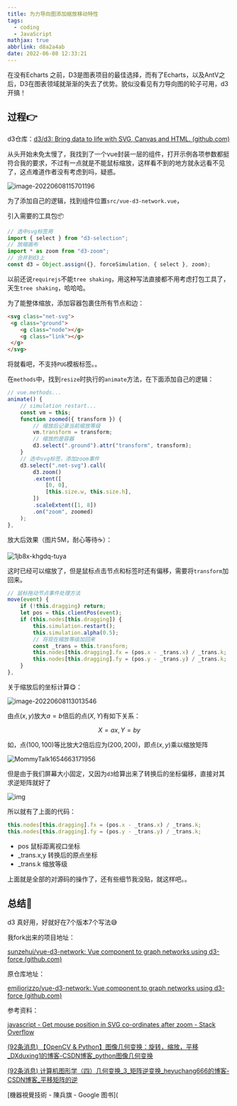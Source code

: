 ```yaml
---
title: 为力导向图添加缩放移动特性
tags:
  - coding
  - JavaScript
mathjax: true
abbrlink: d8a2a4ab
date: 2022-06-08 12:33:21
---
```

在没有Echarts 之前，D3是图表项目的最佳选择，而有了Echarts，以及AntV之后，D3在图表领域就渐渐的失去了优势。貌似没看见有力导向图的轮子可用，d3开搞！



## 过程👉

d3仓库：[d3/d3: Bring data to life with SVG, Canvas and HTML. (github.com)](https://github.com/d3/d3)

从头开始未免太慢了，我找到了一个vue封装一层的组件，打开示例各项参数都挺符合我的要求，不过有一点就是不能鼠标缩放，这样看不到的地方就永远看不见了，这点难道作者没有考虑到吗，疑惑。

![image-20220608115701196](为力导向图添加缩放移动特性/image-20220608115701196.png)

为了添加自己的逻辑，找到组件位置`src/vue-d3-network.vue`，

引入需要的工具包📦

```javascript
// 选中svg标签用
import { select } from "d3-selection";
// 放缩画布
import * as zoom from "d3-zoom";
// 合并到d3上
const d3 = Object.assign({}, forceSimulation, { select }, zoom);
```

以前还说`requirejs`不能`tree shaking`，用这种写法直接都不用考虑打包工具了，天生`tree shaking`，哈哈哈。



为了能整体缩放，添加容器包裹住所有节点和边：

```html
<svg class="net-svg">
 <g class="ground">
 	<g class="node"></g>
 	<g class="link"></g>   
 </g>
</svg>
```

将就看吧，不支持`PUG`模板标签。。

在`methods`中，找到`resize`时执行的`animate`方法，在下面添加自己的逻辑：

```javascript
// vue.methods...
animate() {
    // simulation restart...
    const vm = this;
    function zoomed({ transform }) {
        // 缩放后记录当前缩放等级
        vm.transform = transform;
        // 缩放的是容器
        d3.select(".ground").attr("transform", transform);
    }
    // 选中svg标签，添加zoom事件
    d3.select(".net-svg").call(
        d3.zoom()
        .extent([
            [0, 0],
            [this.size.w, this.size.h],
        ])
        .scaleExtent([1, 8])
        .on("zoom", zoomed)
    );
},
```

放大后效果（图片5M，耐心等待☕）：

![1jb8x-khgdq-tuya](为力导向图添加缩放移动特性/1jb8x-khgdq-tuya.gif)

这时已经可以缩放了，但是鼠标点击节点和标签时还有偏移，需要将`transform`加回来。

```javascript
// 鼠标拖动节点事件处理方法
move(event) {
    if (!this.dragging) return;
    let pos = this.clientPos(event);
    if (this.nodes[this.dragging]) {
        this.simulation.restart();
        this.simulation.alpha(0.5);
        // 将现在缩放等级加回来
        const _trans = this.transform;
        this.nodes[this.dragging].fx = (pos.x - _trans.x) / _trans.k;
        this.nodes[this.dragging].fy = (pos.y - _trans.y) / _trans.k;
    }
},
```

关于缩放后的坐标计算😋：

![image-20220608113013546](为力导向图添加缩放移动特性/image-20220608113013546.png)

由点$(x,y)$放大$a=b$倍后的点$(X,Y)$有如下关系：

$$X=ax,Y=by$$

如，点$(100,100)$等比放大2倍后应为$(200,200)$，即点$(x,y)$乘以缩放矩阵

![MommyTalk1654663171956](为力导向图添加缩放移动特性/MommyTalk1654663171956.svg)

但是由于我们屏幕大小固定，又因为`d3`给算出来了转换后的坐标偏移，直接对其求逆矩阵就好了

![img](为力导向图添加缩放移动特性/20170328180120476.png)

所以就有了上面的代码：

```javascript
this.nodes[this.dragging].fx = (pos.x - _trans.x) / _trans.k;
this.nodes[this.dragging].fy = (pos.y - _trans.y) / _trans.k;
```

- pos 鼠标距离视口坐标
- _trans.x,y 转换后的原点坐标
- _trans.k 缩放等级

上面就是全部的对源码的操作了，还有些细节我没贴，就这样吧。。



## 总结🙌

d3 真好用，好就好在7个版本7个写法😅

我fork出来的项目地址：

[sunzehui/vue-d3-network: Vue component to graph networks using d3-force (github.com)](https://github.com/sunzehui/vue-d3-network)

原仓库地址：

[emiliorizzo/vue-d3-network: Vue component to graph networks using d3-force (github.com)](https://github.com/emiliorizzo/vue-d3-network)



参考资料：

[javascript - Get mouse position in SVG co-ordinates after zoom - Stack Overflow](https://stackoverflow.com/questions/50243442/get-mouse-position-in-svg-co-ordinates-after-zoom)

[(92条消息) 【OpenCV & Python】图像几何变换：旋转，缩放，平移_DXduxing1的博客-CSDN博客_python图像几何变换](https://blog.csdn.net/qq_39507445/article/details/79042477)

[(92条消息) 计算机图形学（四）几何变换_3_矩阵逆变换_heyuchang666的博客-CSDN博客_平移矩阵的逆](https://blog.csdn.net/heyuchang666/article/details/67639887)

[機器視覺技術 - 陳兵旗 - Google 图书](
